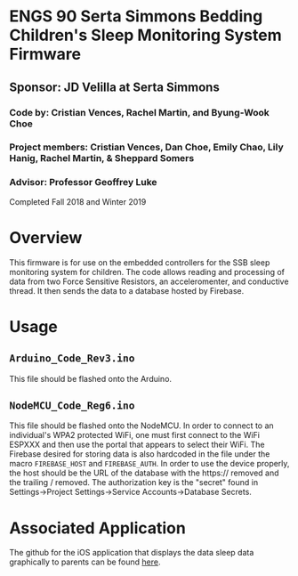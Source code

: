 # ENGS 90 Serta Simmons Bedding Children's Sleep Monitoring System Firmware
## Sponsor: JD Velilla at Serta Simmons
### Code by: Cristian Vences, Rachel Martin, and Byung-Wook Choe
### Project members: Cristian Vences, Dan Choe, Emily Chao, Lily Hanig, Rachel Martin, & Sheppard Somers
### Advisor: Professor Geoffrey Luke
Completed Fall 2018 and Winter 2019

# Overview
This firmware is for use on the embedded controllers for the SSB sleep monitoring system for children. The code allows reading and processing of data from two Force Sensitive Resistors, an acceleromenter, and conductive thread. It then sends the data to a database hosted by Firebase.

# Usage
## ```Arduino_Code_Rev3.ino``` 
This file should be flashed onto the Arduino.
## ```NodeMCU_Code_Reg6.ino``` 
This file should be flashed onto the NodeMCU.
In order to connect to an individual's WPA2 protected WiFi, one must first connect to the WiFi ESPXXX and then use the portal that appears to select their WiFi.
The Firebase desired for storing data is also hardcoded in the file under the macro ```FIREBASE_HOST``` and ```FIREBASE_AUTH```. In order to use the device properly, the host should be the URL of the database with the https:// removed and the trailing / removed. The authorization key is the "secret" found in Settings->Project Settings->Service Accounts->Database Secrets.

# Associated Application
The github for the iOS application that displays the data sleep data graphically to parents can be found [here](https://github.com/emilyjchao/sleep).
